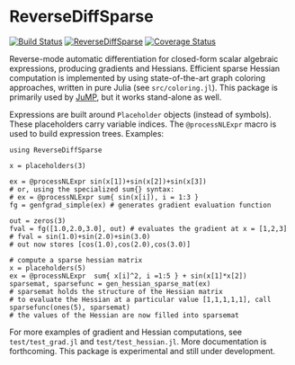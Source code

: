 # ReverseDiffSparse

[![Build Status](https://travis-ci.org/mlubin/ReverseDiffSparse.jl.png?branch=master)](https://travis-ci.org/mlubin/ReverseDiffSparse.jl) [![ReverseDiffSparse](http://pkg.julialang.org/badges/ReverseDiffSparse_release.svg)](http://pkg.julialang.org/?pkg=ReverseDiffSparse&ver=release) [![Coverage Status](https://coveralls.io/repos/mlubin/ReverseDiffSparse.jl/badge.png)](https://coveralls.io/r/mlubin/ReverseDiffSparse.jl)

Reverse-mode automatic differentiation for closed-form scalar algebraic expressions, producing gradients and Hessians. Efficient sparse Hessian computation is implemented by using state-of-the-art graph coloring approaches, written in pure Julia (see ``src/coloring.jl``). This package is primarily used by [JuMP](https://github.com/JuliaOpt/JuMP.jl), but it works stand-alone as well.

Expressions are built around ``Placeholder`` objects (instead of symbols). These placeholders carry variable indices. The ``@processNLExpr`` macro is used to build expression trees. Examples:

```
using ReverseDiffSparse

x = placeholders(3)

ex = @processNLExpr sin(x[1])+sin(x[2])+sin(x[3])
# or, using the specialized sum{} syntax:
# ex = @processNLExpr sum{ sin(x[i]), i = 1:3 }
fg = genfgrad_simple(ex) # generates gradient evaluation function

out = zeros(3)
fval = fg([1.0,2.0,3.0], out) # evaluates the gradient at x = [1,2,3]
# fval = sin(1.0)+sin(2.0)+sin(3.0)
# out now stores [cos(1.0),cos(2.0),cos(3.0)]

# compute a sparse hessian matrix
x = placeholders(5)
ex = @processNLExpr  sum{ x[i]^2, i =1:5 } + sin(x[1]*x[2])
sparsemat, sparsefunc = gen_hessian_sparse_mat(ex)
# sparsemat holds the structure of the Hessian matrix
# to evaluate the Hessian at a particular value [1,1,1,1,1], call
sparsefunc(ones(5), sparsemat)
# the values of the Hessian are now filled into sparsemat

```

For more examples of gradient and Hessian computations, see ``test/test_grad.jl`` and ``test/test_hessian.jl``. More documentation is forthcoming. This package is experimental and still under development. 

